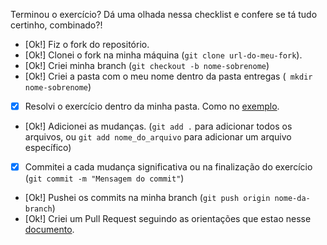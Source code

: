 Terminou o exercício? Dá uma olhada nessa checklist e confere se tá tudo certinho, combinado?!

- [Ok!] Fiz o fork do repositório.
- [Ok!] Clonei o fork na minha máquina (`git clone url-do-meu-fork`).
- [Ok!] Criei minha branch (` git checkout -b nome-sobrenome `)
- [Ok!] Criei a pasta com o meu nome dentro da pasta entregas (` mkdir nome-sobrenome`)
- [X] Resolvi o exercício dentro da minha pasta. Como no [exemplo](/on21-imersao-js-S1-TDD/exercicios/para-casa/entregas/exemplo-nome-sobrenome/).
- [Ok!] Adicionei as mudanças. (`git add .` para adicionar todos os arquivos, ou `git add nome_do_arquivo` para adicionar um arquivo específico)
- [X] Commitei a cada mudança significativa ou na finalização do exercício (`git commit -m "Mensagem do commit"`)
- [Ok!] Pushei os commits na minha branch (`git push origin nome-da-branch`)
- [Ok!] Criei um Pull Request seguindo as orientações que estao nesse [documento](/on21-imersao-js-S1-TDD/exercicios/para-casa/instrucoes-pull-request.md).